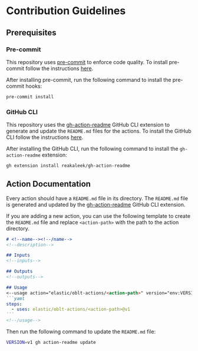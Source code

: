 # Contribution Guidelines

## Prerequisites

### Pre-commit

This repository uses [pre-commit](https://pre-commit.com/) to enforce code quality.
To install pre-commit follow the instructions [here](https://pre-commit.com/#install).

After installing pre-commit, run the following command to install the pre-commit hooks:

```bash
pre-commit install
```

### GitHub CLI

This repository uses the [gh-action-readme](https://github.com/reakaleek/gh-action-readme) GitHub CLI extension to generate and update the `README.md` files for the actions.
To install the GitHub CLI follow the instructions [here](https://github.com/cli/cli#installation).

After installing the GitHub CLI, run the following command to install the `gh-action-readme` extension:

```bash
gh extension install reakaleek/gh-action-readme
```

## Action Documentation
Every action should have a `README.md` file in its directory.
The `README.md` file is generated and updated by the [gh-action-readme](https://github.com/reakaleek/gh-action-readme)
GitHub CLI extension.

If you are adding a new action, you can use the following template to create the `README.md` file
and replace `<action-path>` with the path to the action directory.

````markdown
# <!--name--><!--/name-->
<!--description-->

## Inputs
<!--inputs-->

## Outputs
<!--outputs-->

## Usage
<--usage action="elastic/oblt-actions/<action-path>" version="env:VERSION"-->
```yaml
steps:
  - uses: elastic/oblt-actions/<action-path>@v1
```
<!--/usage-->
````

Then run the following command to update the `README.md` file:

```bash
VERSION=v1 gh action-readme update
```
